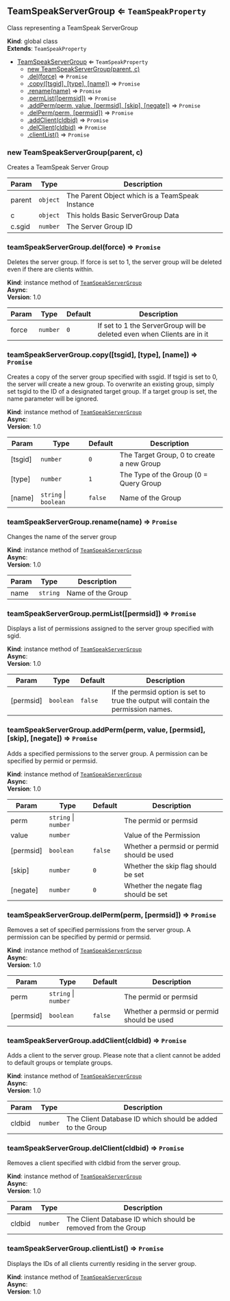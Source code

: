 <a name="TeamSpeakServerGroup"></a>

## TeamSpeakServerGroup ⇐ <code>TeamSpeakProperty</code>
Class representing a TeamSpeak ServerGroup

**Kind**: global class  
**Extends**: <code>TeamSpeakProperty</code>  

* [TeamSpeakServerGroup](#TeamSpeakServerGroup) ⇐ <code>TeamSpeakProperty</code>
    * [new TeamSpeakServerGroup(parent, c)](#new_TeamSpeakServerGroup_new)
    * [.del(force)](#TeamSpeakServerGroup+del) ⇒ <code>Promise</code>
    * [.copy([tsgid], [type], [name])](#TeamSpeakServerGroup+copy) ⇒ <code>Promise</code>
    * [.rename(name)](#TeamSpeakServerGroup+rename) ⇒ <code>Promise</code>
    * [.permList([permsid])](#TeamSpeakServerGroup+permList) ⇒ <code>Promise</code>
    * [.addPerm(perm, value, [permsid], [skip], [negate])](#TeamSpeakServerGroup+addPerm) ⇒ <code>Promise</code>
    * [.delPerm(perm, [permsid])](#TeamSpeakServerGroup+delPerm) ⇒ <code>Promise</code>
    * [.addClient(cldbid)](#TeamSpeakServerGroup+addClient) ⇒ <code>Promise</code>
    * [.delClient(cldbid)](#TeamSpeakServerGroup+delClient) ⇒ <code>Promise</code>
    * [.clientList()](#TeamSpeakServerGroup+clientList) ⇒ <code>Promise</code>

<a name="new_TeamSpeakServerGroup_new"></a>

### new TeamSpeakServerGroup(parent, c)
Creates a TeamSpeak Server Group


| Param | Type | Description |
| --- | --- | --- |
| parent | <code>object</code> | The Parent Object which is a TeamSpeak Instance |
| c | <code>object</code> | This holds Basic ServerGroup Data |
| c.sgid | <code>number</code> | The Server Group ID |

<a name="TeamSpeakServerGroup+del"></a>

### teamSpeakServerGroup.del(force) ⇒ <code>Promise</code>
Deletes the server group. If force is set to 1, the server group will be deleted even if there are clients within.

**Kind**: instance method of [<code>TeamSpeakServerGroup</code>](#TeamSpeakServerGroup)  
**Async**:   
**Version**: 1.0  

| Param | Type | Default | Description |
| --- | --- | --- | --- |
| force | <code>number</code> | <code>0</code> | If set to 1 the ServerGroup will be deleted even when Clients are in it |

<a name="TeamSpeakServerGroup+copy"></a>

### teamSpeakServerGroup.copy([tsgid], [type], [name]) ⇒ <code>Promise</code>
Creates a copy of the server group specified with ssgid. If tsgid is set to 0, the server will create a new group. To overwrite an existing group, simply set tsgid to the ID of a designated target group. If a target group is set, the name parameter will be ignored.

**Kind**: instance method of [<code>TeamSpeakServerGroup</code>](#TeamSpeakServerGroup)  
**Async**:   
**Version**: 1.0  

| Param | Type | Default | Description |
| --- | --- | --- | --- |
| [tsgid] | <code>number</code> | <code>0</code> | The Target Group, 0 to create a new Group |
| [type] | <code>number</code> | <code>1</code> | The Type of the Group (0 = Query Group | 1 = Normal Group) |
| [name] | <code>string</code> \| <code>boolean</code> | <code>false</code> | Name of the Group |

<a name="TeamSpeakServerGroup+rename"></a>

### teamSpeakServerGroup.rename(name) ⇒ <code>Promise</code>
Changes the name of the server group

**Kind**: instance method of [<code>TeamSpeakServerGroup</code>](#TeamSpeakServerGroup)  
**Async**:   
**Version**: 1.0  

| Param | Type | Description |
| --- | --- | --- |
| name | <code>string</code> | Name of the Group |

<a name="TeamSpeakServerGroup+permList"></a>

### teamSpeakServerGroup.permList([permsid]) ⇒ <code>Promise</code>
Displays a list of permissions assigned to the server group specified with sgid.

**Kind**: instance method of [<code>TeamSpeakServerGroup</code>](#TeamSpeakServerGroup)  
**Async**:   
**Version**: 1.0  

| Param | Type | Default | Description |
| --- | --- | --- | --- |
| [permsid] | <code>boolean</code> | <code>false</code> | If the permsid option is set to true the output will contain the permission names. |

<a name="TeamSpeakServerGroup+addPerm"></a>

### teamSpeakServerGroup.addPerm(perm, value, [permsid], [skip], [negate]) ⇒ <code>Promise</code>
Adds a specified permissions to the server group. A permission can be specified by permid or permsid.

**Kind**: instance method of [<code>TeamSpeakServerGroup</code>](#TeamSpeakServerGroup)  
**Async**:   
**Version**: 1.0  

| Param | Type | Default | Description |
| --- | --- | --- | --- |
| perm | <code>string</code> \| <code>number</code> |  | The permid or permsid |
| value | <code>number</code> |  | Value of the Permission |
| [permsid] | <code>boolean</code> | <code>false</code> | Whether a permsid or permid should be used |
| [skip] | <code>number</code> | <code>0</code> | Whether the skip flag should be set |
| [negate] | <code>number</code> | <code>0</code> | Whether the negate flag should be set |

<a name="TeamSpeakServerGroup+delPerm"></a>

### teamSpeakServerGroup.delPerm(perm, [permsid]) ⇒ <code>Promise</code>
Removes a set of specified permissions from the server group. A permission can be specified by permid or permsid.

**Kind**: instance method of [<code>TeamSpeakServerGroup</code>](#TeamSpeakServerGroup)  
**Async**:   
**Version**: 1.0  

| Param | Type | Default | Description |
| --- | --- | --- | --- |
| perm | <code>string</code> \| <code>number</code> |  | The permid or permsid |
| [permsid] | <code>boolean</code> | <code>false</code> | Whether a permsid or permid should be used |

<a name="TeamSpeakServerGroup+addClient"></a>

### teamSpeakServerGroup.addClient(cldbid) ⇒ <code>Promise</code>
Adds a client to the server group. Please note that a client cannot be added to default groups or template groups.

**Kind**: instance method of [<code>TeamSpeakServerGroup</code>](#TeamSpeakServerGroup)  
**Async**:   
**Version**: 1.0  

| Param | Type | Description |
| --- | --- | --- |
| cldbid | <code>number</code> | The Client Database ID which should be added to the Group |

<a name="TeamSpeakServerGroup+delClient"></a>

### teamSpeakServerGroup.delClient(cldbid) ⇒ <code>Promise</code>
Removes a client specified with cldbid from the server group.

**Kind**: instance method of [<code>TeamSpeakServerGroup</code>](#TeamSpeakServerGroup)  
**Async**:   
**Version**: 1.0  

| Param | Type | Description |
| --- | --- | --- |
| cldbid | <code>number</code> | The Client Database ID which should be removed from the Group |

<a name="TeamSpeakServerGroup+clientList"></a>

### teamSpeakServerGroup.clientList() ⇒ <code>Promise</code>
Displays the IDs of all clients currently residing in the server group.

**Kind**: instance method of [<code>TeamSpeakServerGroup</code>](#TeamSpeakServerGroup)  
**Async**:   
**Version**: 1.0  
